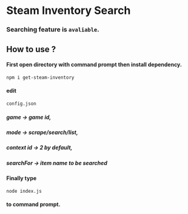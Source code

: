 
# Steam Inventory Search

### Searching feature is `avaliable`.
## How to use ?
#### First open directory with command prompt then install dependency.
```
npm i get-steam-inventory
```
#### edit 
`config.json`

#####  game -> game id,

#####  mode -> scrape/search/list,

#####  context id -> 2 by default,

#####  searchFor -> item name to be searched

#### Finally type
```
node index.js
```
#### to command prompt.